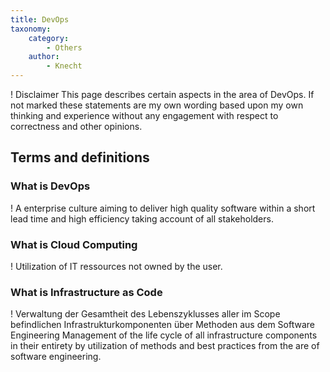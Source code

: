 ```yaml
---
title: DevOps
taxonomy:
    category:
        - Others
    author:
        - Knecht
---
```


! Disclaimer
This page describes certain aspects in the area of DevOps. If not marked these statements are my own wording based upon my own thinking and experience without any engagement with respect to correctness and other opinions.

## Terms and definitions


### What is DevOps
! A enterprise culture aiming to deliver high quality software within a short lead time and high efficiency taking account of all stakeholders.

### What is Cloud Computing
! Utilization of IT ressources not owned by the user.

### What is Infrastructure as Code
! Verwaltung der Gesamtheit des Lebenszyklusses aller im Scope befindlichen Infrastrukturkomponenten über Methoden aus dem Software Engineering 
Management of the life cycle of all infrastructure components in their entirety by utilization of methods and best practices from the are of software engineering.
